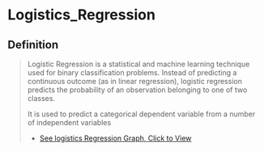# Logistics_Regression

## Definition
> Logistic Regression is a statistical and machine learning technique used for binary classification problems. Instead of predicting a continuous outcome (as in linear regression), logistic regression predicts the probability of an observation belonging to one of two classes.
>
> It is used to predict a categorical dependent variable from a number of independent variables
> + [See logistics Regression Graph, Click to View](https://ibb.co/kMGKD50)
